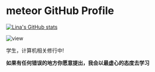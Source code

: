 # meteor  GitHub Profile 

[![Lina's GitHub stats](https://github-readme-stats.vercel.app/api?username=meteorOSS)](https://github.com/anuraghazra/github-readme-stats)

![view](https://moe-counter.glitch.me/get/@meteorOSS.readme)

学生，计算机相关修行中!

**如果有任何错误的地方你愿意提出，我会以最虚心的态度去学习**


